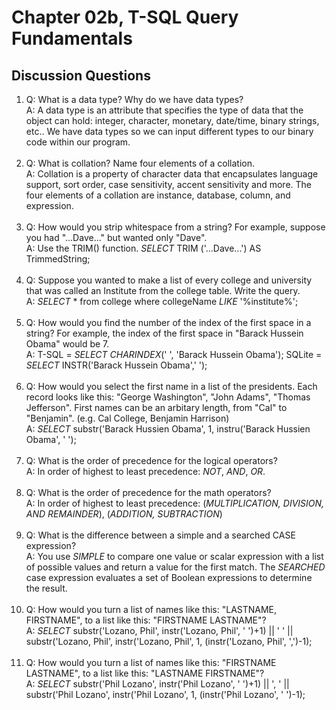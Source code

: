 # Chapter 02b, T-SQL Query Fundamentals

## Discussion Questions

1. Q: What is a data type? Why do we have data types?  
   A: A data type is an attribute that specifies the type of data that the object can hold: integer, character, monetary, date/time, binary strings, etc.. We have data types so we can input different types to our binary code within our program. <br><br>
1. Q: What is collation? Name four elements of a collation.  
   A: Collation is a property of character data that encapsulates language support, sort order, case sensitivity, accent sensitivity and more. The four elements of a collation are instance, database, column, and expression. <br><br>
1. Q: How would you strip whitespace from a string? For example, suppose you had "...Dave..." but wanted only "Dave".  
   A: Use the TRIM() function. *SELECT* TRIM ('...Dave...') AS TrimmedString; <br><br>
1. Q: Suppose you wanted to make a list of every college and university that was called an Institute from the college table. Write the query.  
   A: *SELECT* * from college where collegeName *LIKE* '%institute%';   <br><br>
1. Q: How would you find the number of the index of the first space in a string? For example, the index of the first space in "Barack Hussein Obama" would be 7.  
   A: T-SQL = *SELECT CHARINDEX*(' ', 'Barack Hussein Obama'); SQLite = *SELECT* INSTR('Barack Hussein Obama',' '); <br><br>
1. Q: How would you select the first name in a list of the presidents. Each record looks like this: "George Washington", "John Adams", "Thomas Jefferson". First names can be an arbitary length, from "Cal" to "Benjamin". (e.g. Cal College, Benjamin Harrison)  
   A: *SELECT* substr('Barack Hussien Obama', 1, instru('Barack Hussien Obama', ' '); <br><br>
1. Q: What is the order of precedence for the logical operators?  
   A: In order of highest to least precedence: *NOT*, *AND*, *OR*. <br><br>
1. Q: What is the order of precedence for the math operators?  
   A: In order of highest to least precedence: (*MULTIPLICATION, DIVISION, AND REMAINDER*), (*ADDITION, SUBTRACTION*)  <br><br>
1. Q: What is the difference between a simple and a searched CASE expression?  
   A: You use *SIMPLE* to compare one value or scalar expression with a list of possible values and return a value for the first match. The *SEARCHED* case expression evaluates a set of Boolean expressions to determine the result. <br><br>
1. Q: How would you turn a list of names like this: "LASTNAME, FIRSTNAME", to a list like this: "FIRSTNAME LASTNAME"?  
   A: *SELECT* substr('Lozano, Phil', instr('Lozano, Phil', ' ')+1) || ' ' || substr('Lozano, Phil', instr('Lozano, Phil', 1, (instr('Lozano, Phil', ',')-1); <br><br>
1. Q: How would you turn a list of names like this: "FIRSTNAME LASTNAME", to a list like this: "LASTNAME FIRSTNAME"?  
   A: *SELECT* substr('Phil Lozano', instr('Phil Lozano', ' ')+1) || ', ' || substr('Phil Lozano', instr('Phil Lozano', 1, (instr('Phil Lozano', ' ')-1);